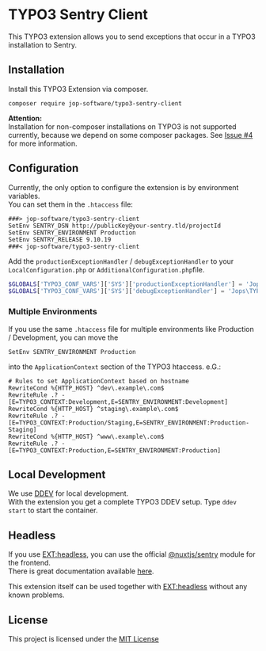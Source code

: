 # TYPO3 Sentry Client
This TYPO3 extension allows you to send exceptions that occur in a TYPO3 installation to Sentry.

## Installation
Install this TYPO3 Extension via composer.
```console
composer require jop-software/typo3-sentry-client
```
**Attention:**  
Installation for non-composer installations on TYPO3 is not supported currently, because we depend on some
composer packages. See [Issue #4](https://github.com/jop-software/typo3_sentry_client/issues/4) for more information.
## Configuration
Currently, the only option to configure the extension is by environment variables.  
You can set them in the `.htaccess` file:
```apacheconf
###> jop-software/typo3-sentry-client
SetEnv SENTRY_DSN http://publicKey@your-sentry.tld/projectId
SetEnv SENTRY_ENVIRONMENT Production
SetEnv SENTRY_RELEASE 9.10.19
###< jop-software/typo3-sentry-client
```
Add the `productionExceptionHandler` / `debugExceptionHandler` to your `LocalConfiguration.php` or `AdditionalConfiguration.php`file.
```php
$GLOBALS['TYPO3_CONF_VARS']['SYS']['productionExceptionHandler'] = 'Jops\TYPO3\Sentry\Handler\ProductionExceptionHandler';
$GLOBALS['TYPO3_CONF_VARS']['SYS']['debugExceptionHandler'] = 'Jops\TYPO3\Sentry\Handler\DebugExceptionHandler';
```
### Multiple Environments
If you use the same `.htaccess` file for multiple environments like Production / Development, you can move the
```apacheconf
SetEnv SENTRY_ENVIRONMENT Production
```
into the `ApplicationContext` section of the TYPO3 htaccess. e.G.:
```apacheconf
# Rules to set ApplicationContext based on hostname
RewriteCond %{HTTP_HOST} ^dev\.example\.com$
RewriteRule .? - [E=TYPO3_CONTEXT:Development,E=SENTRY_ENVIRONMENT:Development]
RewriteCond %{HTTP_HOST} ^staging\.example\.com$
RewriteRule .? - [E=TYPO3_CONTEXT:Production/Staging,E=SENTRY_ENVIRONMENT:Production-Staging]
RewriteCond %{HTTP_HOST} ^www\.example\.com$
RewriteRule .? - [E=TYPO3_CONTEXT:Production,E=SENTRY_ENVIRONMENT:Production]
```
## Local Development
We use [DDEV](https://ddev.readthedocs.io/en/stable/) for local development.  
With the extension you get a complete TYPO3 DDEV setup. Type `ddev start` to start the container.

## Headless

If you use [EXT:headless](https://github.com/TYPO3-Initiatives/headless), you can use the official [@nuxtjs/sentry](https://www.npmjs.com/package/@nuxtjs/sentry) module for the frontend.  
There is great documentation available [here](https://sentry.nuxtjs.org/).

This extension itself can be used together with [EXT:headless](https://github.com/TYPO3-Initiatives/headless) without any known problems. 

## License
This project is licensed under the [MIT License](./LICENSE)
